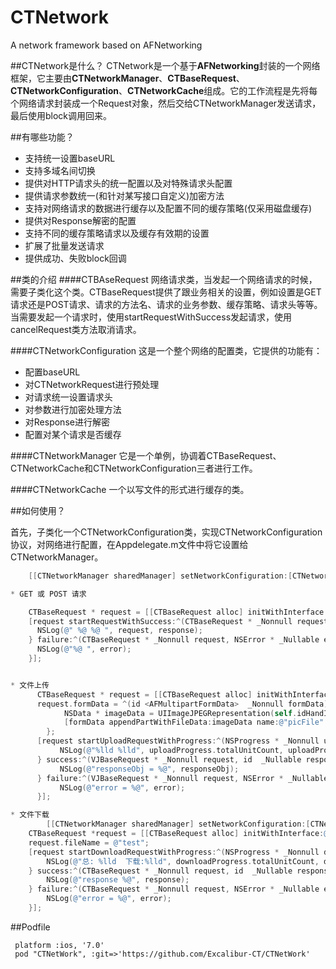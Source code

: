 # CTNetwork
A network framework based on AFNetworking 


##CTNetwork是什么？
CTNetwork是一个基于**AFNetworking**封装的一个网络框架，它主要由**CTNetworkManager**、**CTBaseRequest**、**CTNetworkConfiguration**、**CTNetworkCache**组成。它的工作流程是先将每个网络请求封装成一个Request对象，然后交给CTNetworkManager发送请求，最后使用block调用回来。

##有哪些功能？
* 支持统一设置baseURL
* 支持多域名间切换
* 提供对HTTP请求头的统一配置以及对特殊请求头配置
* 提供请求参数统一(和针对某写接口自定义)加密方法
* 支持对网络请求的数据进行缓存以及配置不同的缓存策略(仅采用磁盘缓存)
* 提供对Response解密的配置
* 支持不同的缓存策略请求以及缓存有效期的设置
* 扩展了批量发送请求
* 提供成功、失败block回调


##类的介绍
####CTBAseRequest
网络请求类，当发起一个网络请求的时候，需要子类化这个类。CTBaseRequest提供了跟业务相关的设置，例如设置是GET请求还是POST请求、请求的方法名、请求的业务参数、缓存策略、请求头等等。当需要发起一个请求时，使用startRequestWithSuccess发起请求，使用cancelRequest类方法取消请求。

####CTNetworkConfiguration
这是一个整个网络的配置类，它提供的功能有：

* 配置baseURL
* 对CTNetworkRequest进行预处理
* 对请求统一设置请求头
* 对参数进行加密处理方法
* 对Response进行解密
* 配置对某个请求是否缓存


####CTNetworkManager
它是一个单例，协调着CTBaseRequest、CTNetworkCache和CTNetworkConfiguration三者进行工作。

####CTNetworkCache
一个以写文件的形式进行缓存的类。


##如何使用？

首先，子类化一个CTNetworkConfiguration类，实现CTNetworkConfiguration协议，对网络进行配置，在Appdelegate.m文件中将它设置给CTNetworkManager。   
```objective-c
    [[CTNetworkManager sharedManager] setNetworkConfiguration:[CTNetworkConfiguration configurationWithBaseURL:@"http://.......com/"]];```

* GET 或 POST 请求

    CTBaseRequest * request = [[CTBaseRequest alloc] initWithInterface:@"api/index/appdata"];
    [request startRequestWithSuccess:^(CTBaseRequest * _Nonnull request, id  _Nullable response) {
      NSLog(@" %@ %@ ", request, response);
    } failure:^(CTBaseRequest * _Nonnull request, NSError * _Nullable error) {
      NSLog(@"%@ ", error);
    }];


* 文件上传
      CTBaseRequest * request = [[CTBaseRequest alloc] initWithInterface:@"api/index/uploadPhoto"];
      request.formData = ^(id <AFMultipartFormData>  _Nonnull formData) {
            NSData * imageData = UIImageJPEGRepresentation(self.idHandImageView.image, 0.8);
            [formData appendPartWithFileData:imageData name:@"picFile" fileName:@"photo.jpg" mimeType:@"image/jpeg"];
        };
      [request startUploadRequestWithProgress:^(NSProgress * _Nonnull uploadProgress) {
           NSLog(@"%lld %lld", uploadProgress.totalUnitCount, uploadProgress.completedUnitCount);
      } success:^(VJBaseRequest * _Nonnull request, id  _Nullable responseObj) {
           NSLog(@"responseObj = %@", responseObj);
      } failure:^(VJBaseRequest * _Nonnull request, NSError * _Nullable error) {
           NSLog(@"error = %@", error);
      }];

* 文件下载
        [[CTNetworkManager sharedManager] setNetworkConfiguration:[CTNetworkConfiguration     configurationWithBaseURL:@"http://p3.v.iask.com/777/94/88271092_2.jpg"]];
    CTBaseRequest *request = [[CTBaseRequest alloc] initWithInterface:@""];
    request.fileName = @"test";
    [request startDownloadRequestWithProgress:^(NSProgress * _Nonnull downloadProgress) {
        NSLog(@"总: %lld  下载:%lld", downloadProgress.totalUnitCount, downloadProgress.completedUnitCount);
    } success:^(CTBaseRequest * _Nonnull request, id  _Nullable response) {
        NSLog(@"response %@", response);
    } failure:^(CTBaseRequest * _Nonnull request, NSError * _Nullable error) {
        NSLog(@"error = %@", error);
    }];
```

##Podfile
```
 platform :ios, '7.0'
 pod "CTNetWork", :git=>'https://github.com/Excalibur-CT/CTNetWork'
 ```
 
 
